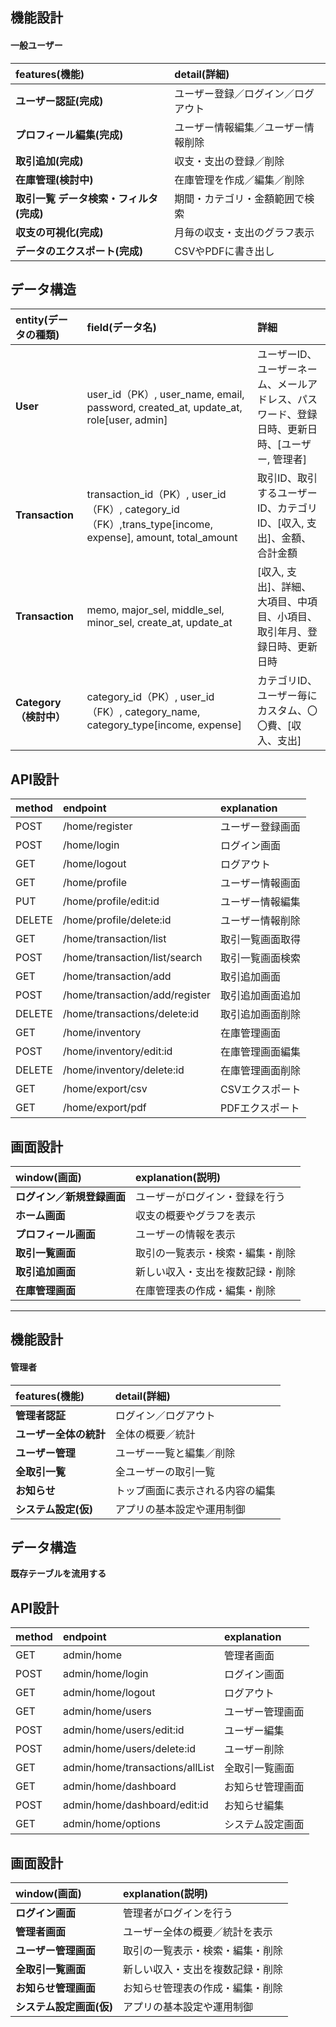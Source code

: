 ## 機能設計
#### 一般ユーザー
| features(機能)      | detail(詳細)                    |
|:-------------------|:--------------------------------|
| **ユーザー認証(完成)**      | ユーザー登録／ログイン／ログアウト    |
| **プロフィール編集(完成)**      | ユーザー情報編集／ユーザー情報削除    |
| **取引追加(完成)**         | 収支・支出の登録／削除         |
| **在庫管理(検討中)**         | 在庫管理を作成／編集／削除 |
| **取引一覧 データ検索・フィルタ(完成)** | 期間・カテゴリ・金額範囲で検索       |
| **収支の可視化(完成)**      | 月毎の収支・支出のグラフ表示         |
| **データのエクスポート(完成)** | CSVやPDFに書き出し                |

## データ構造

| entity(データの種類)          | field(データ名)                      | 詳細                |
|:----------------------------|:------------------------------------|:------------------|
| **User**                    | user_id（PK）, user_name, email, password, created_at, update_at, role[user, admin]            | ユーザーID、ユーザーネーム、メールアドレス、パスワード、登録日時、更新日時、[ユーザー, 管理者]  |
| **Transaction**             | transaction_id（PK）, user_id（FK）, category_id（FK）,trans_type[income, expense], amount, total_amount | 取引ID、取引するユーザーID、カテゴリID、[収入, 支出]、金額、合計金額 |
| **Transaction**             | memo, major_sel, middle_sel, minor_sel, create_at, update_at           | [収入, 支出]、詳細、大項目、中項目、小項目、取引年月、登録日時、更新日時  |
| **Category（検討中）**                | category_id（PK）, user_id（FK）, category_name, category_type[income, expense] |  カテゴリID、ユーザー毎にカスタム、〇〇費、[収入、支出]

## API設計

| method      | endpoint                | explanation            |
|:------------|:------------------------|:-----------------------|
| POST        | /home/register      | ユーザー登録画面          |
| POST        | /home/login         | ログイン画面             |
| GET         | /home/logout        | ログアウト               |
| GET         | /home/profile        | ユーザー情報画面               |
| PUT         | /home/profile/edit:id        | ユーザー情報編集               |
| DELETE         | /home/profile/delete:id        | ユーザー情報削除               |
| GET         | /home/transaction/list   | 取引一覧画面取得             |
| POST        | /home/transaction/list/search   | 取引一覧画面検索             |
| GET         | /home/transaction/add       | 取引追加画面             |
| POST        | /home/transaction/add/register       | 取引追加画面追加             |
| DELETE      | /home/transactions/delete:id    | 取引追加画面削除             |
| GET         | /home/inventory         | 在庫管理画面          |
| POST        | /home/inventory/edit:id      | 在庫管理画面編集          |
| DELETE      | /home/inventory/delete:id      | 在庫管理画面削除          |
| GET         | /home/export/csv         | CSVエクスポート          |
| GET         | /home/export/pdf         | PDFエクスポート          |

## 画面設計

| window(画面)                  | explanation(説明)                   |
|:-----------------------------|:-----------------------------------|
| **ログイン／新規登録画面**        | ユーザーがログイン・登録を行う          |
| **ホーム画面**                  | 収支の概要やグラフを表示               |
| **プロフィール画面**                  | ユーザーの情報を表示               |
| **取引一覧画面**                | 取引の一覧表示・検索・編集・削除             | 
| **取引追加画面**                | 新しい収入・支出を複数記録・削除                |
 | **在庫管理画面**             | 在庫管理表の作成・編集・削除             |

-------------------
## 機能設計
#### 管理者

 | features(機能)      | detail(詳細)                    |
|:-------------------|:--------------------------------|
| **管理者認証**      | ログイン／ログアウト    |
| **ユーザー全体の統計** | 全体の概要／統計       |
| **ユーザー管理**      | ユーザー一覧と編集／削除 |
| **全取引一覧**       | 全ユーザーの取引一覧    |
| **お知らせ**         | トップ画面に表示される内容の編集         |
| **システム設定(仮)**  | アプリの基本設定や運用制御                |

## データ構造
**既存テーブルを流用する**

## API設計

| method      | endpoint                | explanation            |
|:------------|:------------------------|:-----------------------|
| GET         | admin/home   | 管理者画面             |
| POST        | admin/home/login         | ログイン画面             |
| GET         | admin/home/logout        | ログアウト               |
| GET        | admin/home/users   | ユーザー管理画面             |
| POST         | admin/home/users/edit:id       | ユーザー編集             |
| POST        | admin/home/users/delete:id       | ユーザー削除             |
| GET         | admin/home/transactions/allList    | 全取引一覧画面             |
| GET         | admin/home/dashboard         | お知らせ管理画面          |
| POST        | admin/home/dashboard/edit:id      | お知らせ編集          |
| GET      | admin/home/options      | システム設定画面          |

## 画面設計

| window(画面)                  | explanation(説明)                   |
|:-----------------------------|:-----------------------------------|
| **ログイン画面**                 | 管理者がログインを行う          |
| **管理者画面**                  | ユーザー全体の概要／統計を表示               |
| **ユーザー管理画面**                | 取引の一覧表示・検索・編集・削除             | 
| **全取引一覧画面**                | 新しい収入・支出を複数記録・削除                |
 | **お知らせ管理画面**             | お知らせ管理表の作成・編集・削除             |
| **システム設定画面(仮)** | アプリの基本設定や運用制御                |

